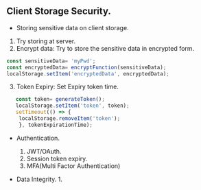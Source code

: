 ## Client Storage Security.
- Storing sensitive data on client storage.
1. Try storing at server.
2. Encrypt data: Try to store the sensitive data in encrypted form.
```js
const sensitiveData= 'myPwd';
const encryptedData= encryptFunction(sensitiveData);
localStorage.setItem('encryptedData', encryptedData);
```
3. Token Expiry: Set Expiry token time.
```js
   const token= generateToken();
   localStorage.setItem('token', token);
   setTimeout(() => {
    localStorage.removeItem('token');
    }, tokenExpirationTime);
```

- Authentication.
  1. JWT/OAuth.
  2. Session token expiry.
  3. MFA(Multi Factor Authentication)

- Data Integrity.
  1. 
